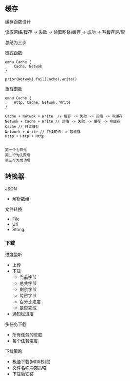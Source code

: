 ## 缓存

缓存函数设计

读取网络/缓存 -> 失败 -> 读取网络/缓存 -> 成功 -> 写缓存是/否

总结为三步



链式函数

```
emnu Cache {
	Cache, Netwok
}

prior(Netwok).fail(Cache).write()
```



重载函数

```
emnu Cache {
	Http, Cache, Netwok, Write
}

Cache + Netwok + Write  // 缓存 -> 失败 -> 网络 -> 写缓存
Netwok + Cache + Write // 网络 -> 失败 -> 缓存 -> 写缓存
Cache // 只读缓存
Network + Write // 只读网络 -> 写缓存
Http + Http + Http


第一个为首先
第二个为失败后
第三个为成功后
```



## 转换器

JSON

- 解析数组



文件转换

- File
- Uri
- String



### 下载

进度监听

- 上传
- 下载
  - 当前字节
  - 总共字节
  - 剩余字节
  - 每秒字节
  - 百分比进度
  - 是否完成
- 通知栏进度



多任务下载

- 所有任务的进度
- 每个任务进度



下载策略

- 极速下载(MD5校验)
- 文件名称冲突策略
- 下载后安装

